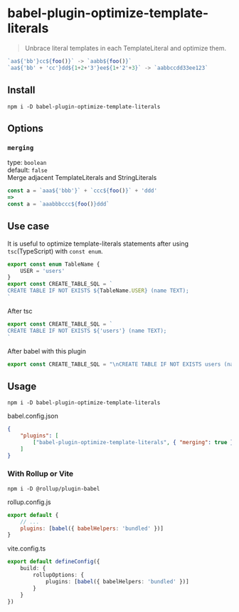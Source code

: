 # babel-plugin-optimize-template-literals
> Unbrace literal templates in each TemplateLiteral and optimize them.

```js
`aa${'bb'}cc${foo()}` -> `aabb${foo()}`
`aa${'bb' + 'cc'}dd${1+2+'3'}ee${1+'2'+3}` -> `aabbccdd33ee123`
```

## Install
```shell
npm i -D babel-plugin-optimize-template-literals
```


## Options

### `merging`
type: `boolean`  
default: `false`  
Merge adjacent TemplateLiterals and StringLiterals
```js
const a = `aaa${'bbb'}` + `ccc${foo()}` + 'ddd'
=>
const a = `aaabbbccc${foo()}ddd`
```


## Use case
It is useful to optimize template-literals statements after using `tsc`(TypeScript) with `const enum`.
```ts
export const enum TableName {
    USER = 'users'
}
export const CREATE_TABLE_SQL = `
CREATE TABLE IF NOT EXISTS ${TableName.USER} (name TEXT);
`
```
After tsc
```js
export const CREATE_TABLE_SQL = `
CREATE TABLE IF NOT EXISTS ${'users'} (name TEXT);
`
```
After babel with this plugin
```js
export const CREATE_TABLE_SQL = "\nCREATE TABLE IF NOT EXISTS users (name TEXT);\n"
```

## Usage

```shell
npm i -D babel-plugin-optimize-template-literals
```

babel.config.json
```json
{
    "plugins": [
        ["babel-plugin-optimize-template-literals", { "merging": true }]
    ]
}
```

### With Rollup or Vite
```shell
npm i -D @rollup/plugin-babel
```
rollup.config.js
```js
export default {
    // ...
    plugins: [babel({ babelHelpers: 'bundled' })]
}
```
vite.config.ts
```ts
export default defineConfig({
    build: {
        rollupOptions: {
            plugins: [babel({ babelHelpers: 'bundled' })]
        }
    }
})
```